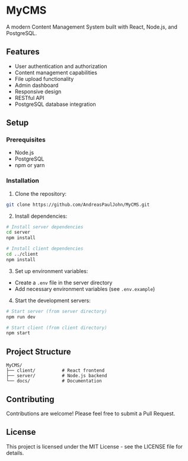 # MyCMS

A modern Content Management System built with React, Node.js, and PostgreSQL.

## Features

- User authentication and authorization
- Content management capabilities
- File upload functionality
- Admin dashboard
- Responsive design
- RESTful API
- PostgreSQL database integration

## Setup

### Prerequisites

- Node.js
- PostgreSQL
- npm or yarn

### Installation

1. Clone the repository:
```bash
git clone https://github.com/AndreasPaulJohn/MyCMS.git
```

2. Install dependencies:
```bash
# Install server dependencies
cd server
npm install

# Install client dependencies
cd ../client
npm install
```

3. Set up environment variables:
- Create a `.env` file in the server directory
- Add necessary environment variables (see `.env.example`)

4. Start the development servers:
```bash
# Start server (from server directory)
npm run dev

# Start client (from client directory)
npm start
```

## Project Structure

```
MyCMS/
├── client/          # React frontend
├── server/          # Node.js backend
└── docs/            # Documentation
```

## Contributing

Contributions are welcome! Please feel free to submit a Pull Request.

## License

This project is licensed under the MIT License - see the LICENSE file for details.